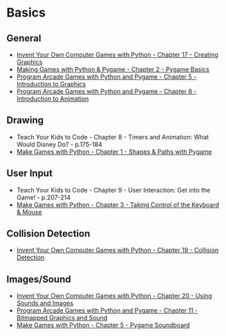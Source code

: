 # Basics

General
-------
- [Invent Your Own Computer Games with Python - Chapter 17 - Creating Graphics](http://inventwithpython.com/invent4thed/chapter17.html)
- [Making Games with Python & Pygame - Chapter 2 - Pygame Basics](http://inventwithpython.com/pygame/chapter2.html)
- [Program Arcade Games with Python and Pygame - Chapter 5 - Introduction to Graphics](http://programarcadegames.com/index.php?lang=en&chapter=introduction_to_graphics)
- [Program Arcade Games with Python and Pygame - Chapter 8 - Introduction to Animation](http://programarcadegames.com/index.php?lang=en&chapter=introduction_to_animation)

Drawing
-------
- Teach Your Kids to Code - Chapter 8 - Timers and Animation: What Would Disney Do? - p.175-184
- [Make Games with Python - Chapter 1 - Shapes & Paths with Pygame](https://www.raspberrypi.org/magpi/issues/essentials-games-vol1/)

User Input
----------
- Teach Your Kids to Code - Chapter 9 - User Interaction: Get into the Game! - p.207-214
- [Make Games with Python - Chapter 3 - Taking Control of the Keyboard & Mouse](https://www.raspberrypi.org/magpi-issues/Essentials_Games_v1.pdf)

Collision Detection
-------------------
- [Invent Your Own Computer Games with Python - Chapter 19 - Collision Detection](http://inventwithpython.com/invent4thed/chapter19.html)

Images/Sound
------------
- [Invent Your Own Computer Games with Python - Chapter 20 - Using Sounds and Images](http://inventwithpython.com/invent4thed/chapter20.html)
- [Program Arcade Games with Python and Pygame - Chapter 11 - Bitmapped Graphics and Sound](http://programarcadegames.com/index.php?lang=en&chapter=bitmapped_graphics_and_sound)
- [Make Games with Python - Chapter 5 - Pygame Soundboard](https://www.raspberrypi.org/magpi/issues/essentials-games-vol1/)
